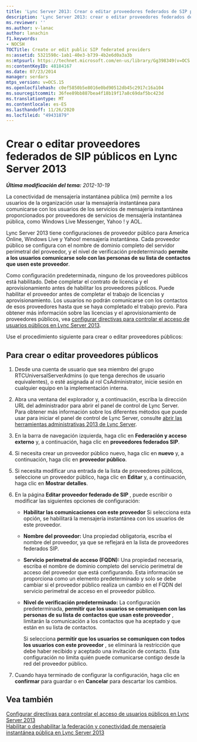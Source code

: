 ```yaml
---
title: 'Lync Server 2013: Crear o editar proveedores federados de SIP públicos'
description: 'Lync Server 2013: crear o editar proveedores federados de SIP públicos.'
ms.reviewer: ''
ms.author: v-lanac
author: lanachin
f1.keywords:
- NOCSH
TOCTitle: Create or edit public SIP federated providers
ms:assetid: 5321598c-1ab1-40e3-b739-4b2e6d0a3a3b
ms:mtpsurl: https://technet.microsoft.com/en-us/library/Gg398349(v=OCS.15)
ms:contentKeyID: 48184167
ms.date: 07/23/2014
manager: serdars
mtps_version: v=OCS.15
ms.openlocfilehash: c0ef5850b5e8016e0bd90512db45c2917c16a104
ms.sourcegitcommit: 36fee89bb887bea4f18b19f17a8c69daf5bc423d
ms.translationtype: MT
ms.contentlocale: es-ES
ms.lasthandoff: 11/26/2020
ms.locfileid: "49431879"
---
```

# <a name="create-or-edit-public-sip-federated-providers-in-lync-server-2013"></a>Crear o editar proveedores federados de SIP públicos en Lync Server 2013

<div data-xmlns="http://www.w3.org/1999/xhtml">

<div class="topic" data-xmlns="http://www.w3.org/1999/xhtml" data-msxsl="urn:schemas-microsoft-com:xslt" data-cs="https://msdn.microsoft.com/">

<div data-asp="https://msdn2.microsoft.com/asp">



</div>

<div id="mainSection">

<div id="mainBody">

<span> </span>

_**Última modificación del tema:** 2012-10-19_

La conectividad de mensajería instantánea pública (mi) permite a los usuarios de la organización usar la mensajería instantánea para comunicarse con los usuarios de los servicios de mensajería instantánea proporcionados por proveedores de servicios de mensajería instantánea pública, como Windows Live Messenger, Yahoo \! y AOL.

Lync Server 2013 tiene configuraciones de proveedor público para America Online, Windows Live y Yahoo\! mensajería instantánea. Cada proveedor público se configura con el nombre de dominio completo del servidor perimetral del proveedor, y el nivel de verificación predeterminado **permite a los usuarios comunicarse solo con las personas de su lista de contactos que usen este proveedor**.

Como configuración predeterminada, ninguno de los proveedores públicos está habilitado. Debe completar el contrato de licencia y el aprovisionamiento antes de habilitar los proveedores públicos. Puede habilitar el proveedor antes de completar el trabajo de licencias y aprovisionamiento. Los usuarios no podrán comunicarse con los contactos de esos proveedores hasta que se haya completado el trabajo previo. Para obtener más información sobre las licencias y el aprovisionamiento de proveedores públicos, vea [configurar directivas para controlar el acceso de usuarios públicos en Lync Server 2013](lync-server-2013-configure-policies-to-control-public-user-access.md).

Use el procedimiento siguiente para crear o editar proveedores públicos:

<div>

## <a name="to-create-or-edit-public-providers"></a>Para crear o editar proveedores públicos

1.  Desde una cuenta de usuario que sea miembro del grupo RTCUniversalServerAdmins (o que tenga derechos de usuario equivalentes), o esté asignada al rol CsAdministrator, inicie sesión en cualquier equipo en la implementación interna.

2.  Abra una ventana del explorador y, a continuación, escriba la dirección URL del administrador para abrir el panel de control de Lync Server. Para obtener más información sobre los diferentes métodos que puede usar para iniciar el panel de control de Lync Server, consulte [abrir las herramientas administrativas 2013 de Lync Server](lync-server-2013-open-lync-server-administrative-tools.md).

3.  En la barra de navegación izquierda, haga clic en **Federación y acceso externo** y, a continuación, haga clic en **proveedores federados SIP**.

4.  Si necesita crear un proveedor público nuevo, haga clic en **nuevo** y, a continuación, haga clic en **proveedor público**.

5.  Si necesita modificar una entrada de la lista de proveedores públicos, seleccione un proveedor público, haga clic en **Editar** y, a continuación, haga clic en **Mostrar detalles**.

6.  En la página **Editar proveedor federado de SIP** , puede escribir o modificar las siguientes opciones de configuración:
    
      - **Habilitar las comunicaciones con este proveedor**   Si selecciona esta opción, se habilitará la mensajería instantánea con los usuarios de este proveedor.
    
      - **Nombre del proveedor:**   Una propiedad obligatoria, escriba el nombre del proveedor, ya que se reflejará en la lista de proveedores federados SIP.
    
      - **Servicio perimetral de acceso (FQDN):**   Una propiedad necesaria, escriba el nombre de dominio completo del servicio perimetral de acceso del proveedor que está configurando. Esta información se proporciona como un elemento predeterminado y solo se debe cambiar si el proveedor público realiza un cambio en el FQDN del servicio perimetral de acceso en el proveedor público.
    
      - **Nivel de verificación predeterminado:**   La configuración predeterminada, **permitir que los usuarios se comuniquen con las personas de su lista de contactos que usan este proveedor** , limitarán la comunicación a los contactos que ha aceptado y que están en su lista de contactos.
        
        Si selecciona **permitir que los usuarios se comuniquen con todos los usuarios con este proveedor** , se eliminará la restricción que debe haber recibido y aceptado una invitación de contacto. Esta configuración no limita quién puede comunicarse contigo desde la red del proveedor público.

7.  Cuando haya terminado de configurar la configuración, haga clic en **confirmar** para guardar o en **Cancelar** para descartar los cambios.

</div>

<div>

## <a name="see-also"></a>Vea también


[Configurar directivas para controlar el acceso de usuarios públicos en Lync Server 2013](lync-server-2013-configure-policies-to-control-public-user-access.md)  
[Habilitar o deshabilitar la federación y conectividad de mensajería instantánea pública en Lync Server 2013](lync-server-2013-enable-or-disable-federation-and-public-im-connectivity.md)  
  

</div>

</div>

<span> </span>

</div>

</div>

</div>

